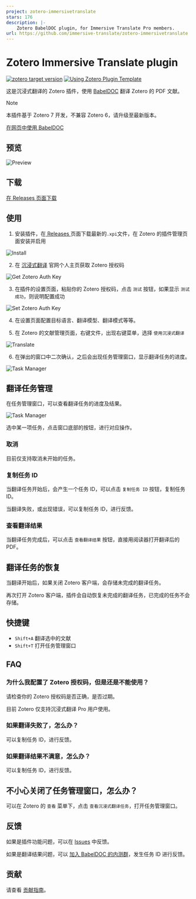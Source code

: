 ```yaml
---
project: zotero-immersivetranslate
stars: 176
description: |-
    Zotero BabelDOC plugin, for Immersive Translate Pro members.
url: https://github.com/immersive-translate/zotero-immersivetranslate
---
```


# Zotero Immersive Translate plugin

[![zotero target version](https://img.shields.io/badge/Zotero-7-green?style=flat-square&logo=zotero&logoColor=CC2936)](https://www.zotero.org)
[![Using Zotero Plugin Template](https://img.shields.io/badge/Using-Zotero%20Plugin%20Template-blue?style=flat-square&logo=github)](https://github.com/windingwind/zotero-plugin-template)

这是沉浸式翻译的 Zotero 插件，使用 [BabelDOC](https://github.com/funstory-ai/BabelDOC) 翻译 Zotero 的 PDF 文献。

> [!NOTE]
> 本插件基于 Zotero 7 开发，不兼容 Zotero 6，请升级至最新版本。

[在网页中使用 BabelDOC](https://app.immersivetranslate.com/babel-doc/)

## 预览

![Preview](./screenshots/preview.png)

## 下载

[在 Releases 页面下载](https://github.com/immersive-translate/zotero-immersivetranslate/releases)

## 使用

1. 安装插件，在[ Releases ](https://github.com/immersive-translate/zotero-immersivetranslate/releases)页面下载最新的`.xpi`文件，在 Zotero 的插件管理页面安装并启用

![Install](https://s.immersivetranslate.com/assets/r2-uploads/zotero_plugin_immersive_translate_babeldoc_20250507-daw1aSQgtbU9D3NZ.gif)

2. 在 [沉浸式翻译](https://immersivetranslate.com/profile) 官网个人主页获取 Zotero 授权码

![Get Zotero Auth Key](./screenshots/get-zotero-auth-key.png)

3. 在插件的设置页面，粘贴你的 Zotero 授权码，点击 `测试` 按钮，如果显示 `测试成功`，则说明配置成功

![Set Zotero Auth Key](./screenshots/set-zotero-auth-key.png)

4. 在设置页面配置目标语言、翻译模型、翻译模式等等。

5. 在 Zotero 的文献管理页面，右键文件，出现右键菜单，选择 `使用沉浸式翻译`

![Translate](./screenshots/right_menu.png)

6. 在弹出的窗口中二次确认，之后会出现任务管理窗口，显示翻译任务的进度。

![Task Manager](./screenshots/task-modal.png)

## 翻译任务管理

在任务管理窗口，可以查看翻译任务的进度及结果。

![Task Manager](./screenshots/task-modal.png)

选中某一项任务，点击窗口底部的按钮，进行对应操作。

### 取消

目前仅支持取消未开始的任务。

### 复制任务 ID

当翻译任务开始后，会产生一个任务 ID，可以点击 `复制任务 ID` 按钮，复制任务 ID。

当翻译失败，或出现错误，可以复制任务 ID，进行反馈。

### 查看翻译结果

当翻译任务完成后，可以点击 `查看翻译结果` 按钮，直接用阅读器打开翻译后的 PDF。

## 翻译任务的恢复

当翻译开始后，如果关闭 Zotero 客户端，会存储未完成的翻译任务。

再次打开 Zotero 客户端，插件会自动恢复未完成的翻译任务，已完成的任务不会存储。

## 快捷键

- `Shift+A` 翻译选中的文献
- `Shift+T` 打开任务管理窗口

## FAQ

### 为什么我配置了 Zotero 授权码，但是还是不能使用？

请检查你的 Zotero 授权码是否正确，是否过期。

目前 Zotero 仅支持沉浸式翻译 Pro 用户使用。

### 如果翻译失败了，怎么办？

可以复制任务 ID，进行反馈。

### 如果翻译结果不满意，怎么办？

可以复制任务 ID，进行反馈。

## 不小心关闭了任务管理窗口，怎么办？

可以在 Zotero 的 `查看` 菜单下，点击 `查看沉浸式翻译任务`，打开任务管理窗口。

## 反馈

如果是插件功能问题，可以在 [Issues](https://github.com/immersive-translate/zotero-immersivetranslate/issues) 中反馈。

如果是翻译结果问题，可以 [加入 BabelDOC 的内测群](https://immersivetranslate.com/zh-Hans/docs/communities/)，发生任务 ID 进行反馈。

## 贡献

请查看 [贡献指南](CONTRIBUTING.md)。

